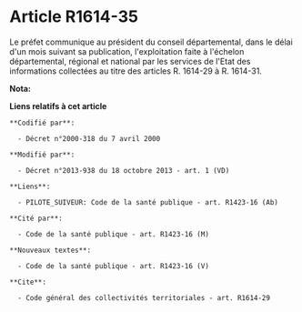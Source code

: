 # Article R1614-35

Le préfet communique au président du conseil départemental, dans le délai d'un mois suivant sa publication, l'exploitation
faite à l'échelon départemental, régional et national par les services de l'Etat des informations collectées au titre des
articles R. 1614-29 à R. 1614-31.

**Nota:**



**Liens relatifs à cet article**

	**Codifié par**:

	  - Décret n°2000-318 du 7 avril 2000

	**Modifié par**:

	  - Décret n°2013-938 du 18 octobre 2013 - art. 1 (VD)

	**Liens**:

	  - PILOTE_SUIVEUR: Code de la santé publique - art. R1423-16 (Ab)

	**Cité par**:

	  - Code de la santé publique - art. R1423-16 (M)

	**Nouveaux textes**:

	  - Code de la santé publique - art. R1423-16 (V)

	**Cite**:

	  - Code général des collectivités territoriales - art. R1614-29
